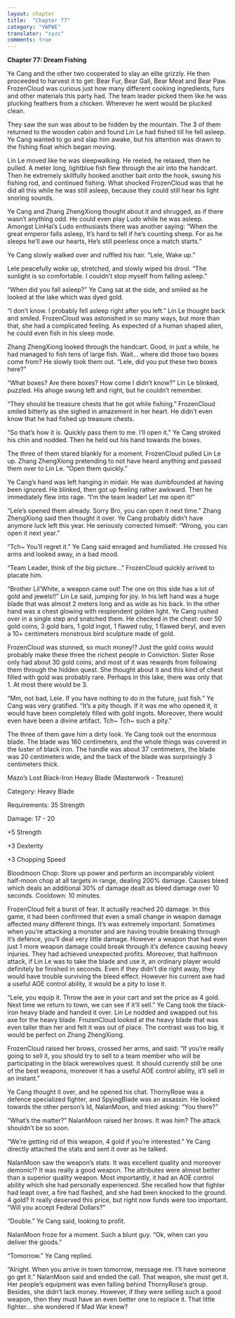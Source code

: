 ```yaml
---
layout: chapter
title:  "Chapter 77"
category: "VWPWE"
translator: "syzc"
comments: true
---
```


**Chapter 77: Dream Fishing**
 
Ye Cang and the other two cooperated to slay an elite grizzly. He then proceeded to harvest it to get: Bear Fur, Bear Gall, Bear Meat and Bear Paw. FrozenCloud was curious just how many different cooking ingredients, furs and other materials this party had. The team leader picked them like he was plucking feathers from a chicken. Wherever he went would be plucked clean.
 
They saw the sun was about to be hidden by the mountain. The 3 of them returned to the wooden cabin and found Lin Le had fished till he fell asleep. Ye Cang wanted to go and slap him awake, but his attention was drawn to the fishing float which began moving.
 
Lin Le moved like he was sleepwalking. He reeled, he relaxed, then he pulled. A meter long, lightblue fish flew through the air into the handcart. Then he extremely skillfully hooked another bait onto the hook, swung his fishing rod, and continued fishing. What shocked FrozenCloud was that he did all this while he was still asleep, because they could still hear his light snoring sounds.
 
Ye Cang and Zhang ZhengXiong thought about it and shrugged, as if there wasn’t anything odd. He could even play Ludo while he was asleep. Amongst LinHai’s Ludo enthusiasts there was another saying: “When the great emperor falls asleep, It’s hard to tell if he’s counting sheep. For as he sleeps he’ll awe our hearts, He’s still peerless once a match starts.”
 
Ye Cang slowly walked over and ruffled his hair. “Lele, Wake up.”
 
Lele peacefully woke up, stretched, and slowly wiped his drool. “The sunlight is so comfortable. I couldn’t stop myself from falling asleep.”
 
“When did you fall asleep?” Ye Cang sat at the side, and smiled as he looked at the lake which was dyed gold.
 
“I don’t know. I probably fell asleep right after you left.” Lin Le thought back and smiled. FrozenCloud was astonished in so many ways, but more than that, she had a complicated feeling. As expected of a human shaped alien, he could even fish in his sleep mode.
 
Zhang ZhengXiong looked through the handcart. Good, in just a while, he had managed to fish tens of large fish. Wait… where did those two boxes come from? He slowly took them out. “Lele, did you put these two boxes here?”
 
“What boxes? Are there boxes? How come I didn’t know?” Lin Le blinked, puzzled. His ahoge swung left and right, but he couldn’t remember.
 
“They should be treasure chests that he got while fishing.” FrozenCloud smiled bitterly as she sighed in amazement in her heart. He didn’t even know that he had fished up treasure chests.
 
“So that’s how it is. Quickly pass them to me. I’ll open it.” Ye Cang stroked his chin and nodded. Then he held out his hand towards the boxes.
 
The three of them stared blankly for a moment. FrozenCloud pulled Lin Le up. Zhang ZhengXiong pretending to not have heard anything and passed them over to Lin Le. “Open them quickly.”
 
Ye Cang’s hand was left hanging in midair. He was dumbfounded at having been ignored. He blinked, then got up feeling rather awkward. Then he immediately flew into rage. “I’m the team leader! Let me open it!”
 
“Lele’s opened them already. Sorry Bro, you can open it next time.” Zhang ZhengXiong said then thought it over. Ye Cang probably didn’t have anymore luck left this year. He seriously corrected himself: “Wrong, you can open it next year.”
 
“Tch~ You’ll regret it.” Ye Cang said enraged and humiliated. He crossed his arms and looked away, in a bad mood.
 
“Team Leader, think of the big picture...” FrozenCloud quickly arrived to placate him.
 
“Brother Lil’White, a weapon came out! The one on this side has a lot of gold and jewels!!” Lin Le said, jumping for joy. In his left hand was a huge blade that was almost 2 meters long and as wide as his back. In the other hand was a chest glowing with resplendent golden light. Ye Cang rushed over in a single step and snatched them. He checked in the chest: over 50 gold coins, 3 gold bars, 1 gold ingot, 1 flawed ruby, 1 flawed beryl, and even a 10+ centimeters monstrous bird sculpture made of gold.
 
FrozenCloud was stunned, so much money!? Just the gold coins would probably make these three the richest people in Conviction. Sister Rose only had about 30 gold coins, and most of it was rewards from following them through the hidden quest. She thought about it and this kind of chest filled with gold was probably rare. Perhaps in this lake, there was only that 1. At most there would be 3.
 
“Mm, not bad, Lele. If you have nothing to do in the future, just fish.”  Ye Cang was very gratified. “It’s a pity though. If it was me who opened it, it would have been completely filled with gold ingots. Moreover, there would even have been a divine artifact. Tch~ Tch~ such a pity.”
 
The three of them gave him a dirty look. Ye Cang took out the enormous blade. The blade was 160 centimeters, and the whole things was covered in the luster of black iron. The handle was about 37 centimeters, the blade was 20 centimeters wide, and the back of the blade was surprisingly 3 centimeters thick.
 
Mazo’s Lost Black-Iron Heavy Blade (Masterwork - Treasure)
 
Category: Heavy Blade
 
Requirements: 35 Strength
 
Damage: 17 - 20
 
+5 Strength
 
+3 Dexterity
 
+3 Chopping Speed
 
Bloodmoon Chop: Store up power and perform an incomparably violent half-moon chop at all targets in range, dealing 200% damage. Causes bleed which deals an additional 30% of damage dealt as bleed damage over 10 seconds. Cooldown: 10 minutes.
 
FrozenCloud felt a burst of fear. It actually reached 20 damage. In this game, it had been confirmed that even a small change in weapon damage affected many different things. It’s was extremely important. Sometimes when you’re attacking a monster and are having trouble breaking through it’s defence, you’ll deal very little damage. However a weapon that had even just 1 more weapon damage could break through it’s defence causing heavy injuries. They had achieved unexpected profits. Moreover, that halfmoon attack, if Lin Le was to take the blade and use it, an ordinary player would definitely be finished in seconds. Even if they didn’t die right away, they would have trouble surviving the bleed effect. However his current axe had a useful AOE control ability, it would be a pity to lose it.
 
“Lele, you equip it. Throw the axe in your cart and set the price as 4 gold. Next time we return to town, we can see if it’ll sell.” Ye Cang took the black-iron heavy blade and handed it over. Lin Le nodded and swapped out his axe for the heavy blade. FrozenCloud looked at the heavy blade that was even taller than her and felt it was out of place. The contrast was too big, it would be perfect on Zhang ZhengXiong.
 
FrozenCloud raised her brows, crossed her arms, and said: “If you’re really going to sell it, you should try to sell to a team member who will be participating in the black werewolves quest. It should currently still be one of the best weapons, moreover it has a useful AOE control ability, it’ll sell in an instant.”
 
Ye Cang thought it over, and he opened his chat. ThornyRose was a defence specialized fighter, and SpyingBlade was an assassin. He looked towards the other person’s Id, NalanMoon, and tried asking: “You there?” 
 
“What’s the matter?” NalanMoon raised her brows. It was him? The attack shouldn’t be so soon.
 
“We’re getting rid of this weapon, 4 gold if you’re interested.” Ye Cang directly attached the stats and sent it over as he talked.
 
NalanMoon saw the weapon’s stats. It was excellent quality and moreover demonic!? It was really a good weapon. The attributes were almost better than a superior quality weapon. Most importantly, it had an AOE control ability which she had personally experienced. She recalled how that fighter had leapt over, a fire had flashed, and she had been knocked to the ground. 4 gold? It really deserved this price, but right now funds were too important. “Will you accept Federal Dollars?”
 
“Double.” Ye Cang said, looking to profit.
 
NalanMoon froze for a moment. Such a blunt guy. “Ok, when can you deliver the goods.”
 
“Tomorrow.” Ye Cang replied.
 
“Alright. When you arrive in town tomorrow, message me. I’ll have someone go get it.” NalanMoon said and ended the call. That weapon, she must get it. Her people’s equipment was even falling behind ThornyRose’s group. Besides, she didn’t lack money. However, if they were selling such a good weapon, then they must have an even better one to replace it. That little fighter… she wondered if Mad War knew?
